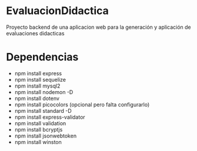 
# EvaluacionDidactica

Proyecto backend de una aplicacion web  para la generación y aplicación de evaluaciones didacticas

# Dependencias

- npm install express
- npm install sequelize
- npm install mysql2
- npm install nodemon -D
- npm install dotenv
- npm install picocolors (opcional pero falta configurarlo)
- npm install standard -D
- npm install express-validator
- npm install validation
- npm install bcryptjs
- npm install jsonwebtoken
- npm install winston
  